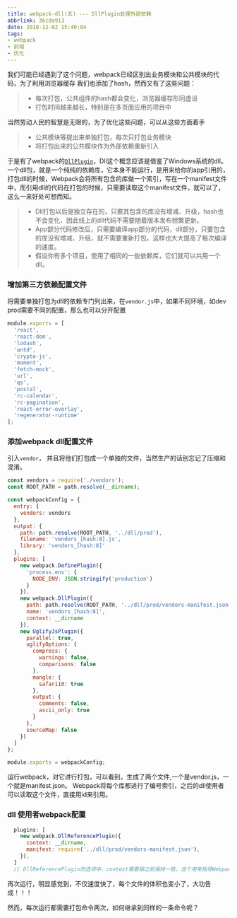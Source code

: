 ```yaml
---
title: webpack-dll(五) --- DllPlugin处理外部依赖
abbrlink: 36cda913
date: 2018-12-02 15:40:04
tags:
- webpack
- 前端
- 优化
---
```


我们可能已经遇到了这个问题，webpack已经区别出业务模块和公共模块的代码，为了利用浏览器缓存
我们也添加了hash，然而又有了这些问题： 

> * 每次打包，公共组件的hash都会变化，浏览器缓存形同虚设
> * 打包时间越来越长，特别是在多页面应用的项目中

当然劳动人民的智慧是无限的，为了优化这些问题，可以从这些方面着手

> * 公共模块等提出来单独打包，每次只打包业务模块
> * 将打包出来的公共模块作为外部依赖重新引入

<!-- more -->
于是有了webpack的[`DllPlugin`](https://webpack.docschina.org/plugins/dll-plugin/)，Dll这个概念应该是借鉴了Windows系统的dll。一个dll包，就是一个纯纯的依赖库，它本身不能运行，是用来给你的app引用的，打包dll的时候，Webpack会将所有包含的库做一个索引，写在一个manifest文件中，而引用dll的代码在打包的时候，只需要读取这个manifest文件，就可以了，这么一来好处可想而知。

> * Dll打包以后是独立存在的，只要其包含的库没有增减、升级，hash也不会变化，因此线上的dll代码不需要随着版本发布频繁更新。
> * App部分代码修改后，只需要编译app部分的代码，dll部分，只要包含的库没有增减、升级，就不需要重新打包。这样也大大提高了每次编译的速度。
> * 假设你有多个项目，使用了相同的一些依赖库，它们就可以共用一个dll。

### 增加第三方依赖配置文件

将需要单独打包为dll的依赖专门列出来，在`vendor.js`中，如果不同环境，如dev prod需要不同的配置，那么也可以分开配置

```js
module.exports = [
  'react',
  'react-dom',
  'lodash',
  'antd',
  'crypto-js',
  'moment',
  'fetch-mock',
  'url',
  'qs',
  'postal',
  'rc-calendar',
  'rc-pagination',
  'react-error-overlay',
  'regenerator-runtime'
];
```

### 添加webpack dll配置文件

引入`vendor`， 并且将他们打包成一个单独的文件，当然生产的话别忘记了压缩和混淆。

```js
const vendors = require('./vendors');
const ROOT_PATH = path.resolve(__dirname);

const webpackConfig = {
  entry: {
    vendors: vendors
  },
  output: {
    path: path.resolve(ROOT_PATH, '../dll/prod'),
    filename: 'vendors_[hash:8].js',
    library: 'vendors_[hash:8]'
  },
  plugins: [
    new webpack.DefinePlugin({
      'process.env': {
        NODE_ENV: JSON.stringify('production')
      }
    }),
    new webpack.DllPlugin({
      path: path.resolve(ROOT_PATH, '../dll/prod/vendors-manifest.json'),
      name: 'vendors_[hash:8]',
      context: __dirname
    }),
    new UglifyJsPlugin({
      parallel: true,
      uglifyOptions: {
        compress: {
          warnings: false,
          comparisons: false
        },
        mangle: {
          safari10: true
        },
        output: {
          comments: false,
          ascii_only: true
        }
      },
      sourceMap: false
    })
  ]
};

module.exports = webpackConfig;
```

运行webpack，对它进行打包，可以看到，生成了两个文件,一个是vendor.js，一个就是manifest.json。
Webpack将每个库都进行了编号索引，之后的dll使用者可以读取这个文件，直接用id来引用。

### dll 使用者webpack配置

```js
  plugins: [
    new webpack.DllReferencePlugin({
      context: __dirname,
      manifest: require('../dll/prod/vendors-manifest.json'),
    }),
  ]
  // DllReferencePlugin的选项中，context需要跟之前保持一致，这个用来指导Webpack匹配manifest中库的路径；manifest用来引入刚才输出的manifest文件
```

再次运行，明显感觉到，不仅速度快了，每个文件的体积也变小了，大功告成！！！

然而，每次运行都需要打包命令两次，如何继承到同样的一条命令呢？